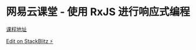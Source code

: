 # 网易云课堂 - 使用 RxJS 进行响应式编程

[课程地址](https://study.163.com/course/courseMain.htm?courseId=1006356059)

[Edit on StackBlitz ⚡️](https://stackblitz.com/edit/rxjs-xemdjo)
